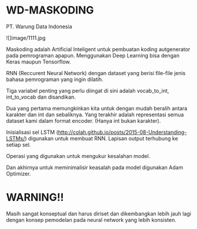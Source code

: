 # WD-MASKODING
PT. Warung Data Indonesia

![]image/1111.jpg

Maskoding adalah Artificial Inteligent untuk pembuatan koding autgenerator
pada pemrograman apapun. Menggunakan Deep Learning bisa
dengan Keras maupun Tensorflow.

RNN (Reccurent Neural Network) dengan dataset yang berisi file-file jenis
bahasa pemrograman yang ingin dilatih.

Tiga variabel penting yang perlu diingat di sini adalah vocab_to_int,
int_to_vocab dan disandikan.

Dua yang pertama memungkinkan kita untuk dengan mudah beralih antara karakter dan int dan sebaliknya. Yang terakhir adalah representasi semua dataset kami dalam format encoder.
(Hanya int bukan karakter).

Inisialisasi sel LSTM (http://colah.github.io/posts/2015-08-Understanding-LSTMs/) digunakan untuk membuat RNN. Lapisan output terhubung ke setiap sel.

Operasi yang digunakan untuk mengukur kesalahan model.

Dan akhirnya untuk meminimalisir keasalah pada model digunakan Adam Optimizer.

# WARNING!!

Masih sangat konseptual dan harus diriset dan dikembangkan lebih jauh lagi dengan
konsep pemodelan pada neural network yang lebih konsisten.

